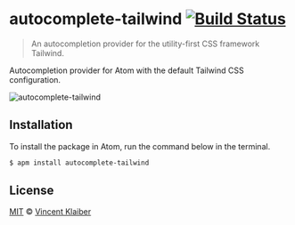 # autocomplete-tailwind [![Build Status](https://badgen.net/travis/vinkla/autocomplete-tailwind/master)](https://travis-ci.com/vinkla/autocomplete-tailwind)

> An autocompletion provider for the utility-first CSS framework Tailwind.

Autocompletion provider for Atom with the default Tailwind CSS configuration.

![autocomplete-tailwind](https://user-images.githubusercontent.com/499192/51086687-f01d1500-1749-11e9-88ff-be1b978bc62b.png)

## Installation

To install the package in Atom, run the command below in the terminal.

```sh
$ apm install autocomplete-tailwind
```

## License

[MIT](LICENSE) © [Vincent Klaiber](https://vinkla.com)
